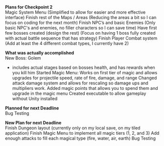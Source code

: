**Plans for Checkpoint 2**  
Magic System Menu (Simplified to allow for easier and more effective interface)
Finish rest of the Maps / Areas (Reducing the areas a bit so I can focus on coding for the next month) 
Finish NPC’s and basic Enemies (Only basic NPC's and enemies, no filler characters so I can save time)
Have first few bosses created (design the rest)  (Focus on having 1 boss fully created with actual battle sequence that has strategy)
Finish Player Combat system  (Add at least the 4 different combat types, I currently have 2)

**What was actually accomplished**  
New Boss: Golem
- includes actual stages based on bosses health, and has rewards when you kill him
Started Magic Menu: Works on first tier of magic and allows upgrades for projectile speed, rate of fire, damage, and range
Changed attack damage system and allows for rescaling so damage ups and multipliers work. 
Added magic points that allows you to spend them and upgrade in the magic menu
Created executable to allow gameplay without Unity installed

**Planned for next Deadline**  
Bug Testing

**New Plan for next Deadline**   
Finish Dungeon layout (currently only on my local save, on my tiled application)
Finish Magic Menu to implement all magic tiers (1, 2, and 3)
Add enough attacks to fill each magical type (fire, water, air, earth)
Bug Testing
